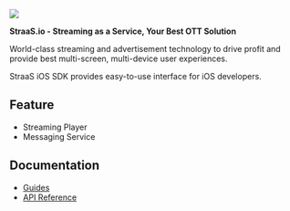 ![](https://event.livehouse.in/straas.io/admintool/images/logo.png)

**StraaS.io - Streaming as a Service, Your Best OTT Solution**

World-class streaming and advertisement technology to drive profit and provide best multi-screen, 
multi-device user experiences.

StraaS iOS SDK provides easy-to-use interface for iOS developers. 

## Feature

- Streaming Player
- Messaging Service

## Documentation

- [Guides](https://github.com/StraaS/StraaS-iOS/wiki)
- [API Reference](https://straas.github.io/StraaS-iOS/)

